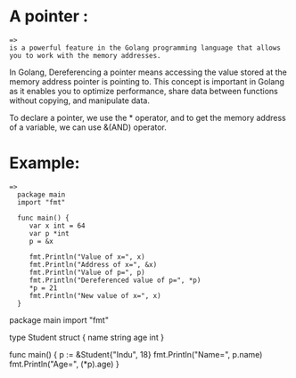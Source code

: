 # A pointer :
    =>
    is a powerful feature in the Golang programming language that allows you to work with the memory addresses.

In Golang, Dereferencing a pointer means accessing the value stored at the memory address pointer is pointing to. This concept is important in Golang as it enables you to optimize performance, share data between functions without copying, and manipulate data.


To declare a pointer, we use the * operator, and to get the memory address of a variable, we can use &(AND) operator.


# Example:
    =>
      package main
      import "fmt"
      
      func main() {
         var x int = 64   
         var p *int        
         p = &x          
      
         fmt.Println("Value of x=", x)
         fmt.Println("Address of x=", &x)
         fmt.Println("Value of p=", p)
         fmt.Println("Dereferenced value of p=", *p)
         *p = 21 
         fmt.Println("New value of x=", x)
      }


package main
import "fmt"

type Student struct {
   name string
   age  int
}

func main() {
   p := &Student{"Indu", 18}
   fmt.Println("Name=", p.name)
   fmt.Println("Age=", (*p).age)
}
